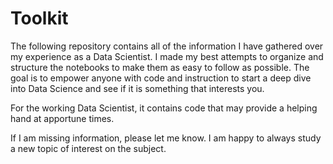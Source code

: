 # Toolkit

The following repository contains all of the information I have gathered over my experience as a Data Scientist. I made my best attempts to organize and structure the notebooks to make them as easy to follow as possible. The goal is to empower anyone with code and instruction to start a deep dive into Data Science and see if it is something that interests you. 

For the working Data Scientist, it contains code that may provide a helping hand at apportune times.

If I am missing information, please let me know. I am happy to always study a new topic of interest on the subject.
